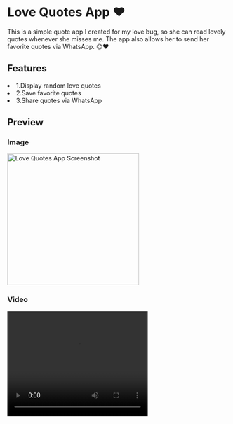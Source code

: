 <h1>Love Quotes App ❤️ <br></h1>
This is a simple quote app I created for my love bug, so she can read lovely quotes whenever she misses me. The app also allows her to send her favorite quotes via WhatsApp. 😊❤


<h2>Features</h2> 
<li>1.Display random love quotes </li> 
<li>2.Save favorite quotes</li> 
<li>3.Share quotes via WhatsApp </li> 

<h2>Preview</h2>
<h3>Image</h3>
<img src="https://landbucketo.s3.amazonaws.com/estate_media/IMG_3197.PNG" alt="Love Quotes App Screenshot" width="300">
<h3>Video</h3>
<video width="320" height="240" controls>
  <source src="https://landbucketo.s3.amazonaws.com/estate_media/ssstwitter.com_1721499317858.mp4" type="video/mp4">
  Your browser does not support the video tag.
</video>

